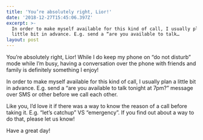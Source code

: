 ```yaml
---
title: 'You’re absolutely right, Lior!'
date: '2018-12-27T15:45:06.397Z'
excerpt: >-
  In order to make myself available for this kind of call, I usually plan a
  little bit in advance. E.g. send a “are you available to talk…
layout: post
---
```

You’re absolutely right, Lior! While I do keep my phone on “do not disturb” mode while I’m busy, having a conversation over the phone with friends and family is definitely something I enjoy!

In order to make myself available for this kind of call, I usually plan a little bit in advance. E.g. send a “are you available to talk tonight at 7pm?” message over SMS or other before we call each other.

Like you, I’d love it if there was a way to know the reason of a call before taking it. E.g. “let’s catchup” VS “emergency”. If you find out about a way to do that, please let us know!

Have a great day!
